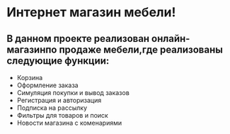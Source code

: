 # Интернет магазин мебели!

## В данном проекте реализован онлайн-магазинпо продаже мебели,где реализованы следующие функции:
* Корзина
* Оформление заказа
* Симуляция покупки и вывод заказов
* Регистрация и авторизация
* Подписка на рассылку
* Фильтры для товаров и поиск
* Новости магазина с коменариями
